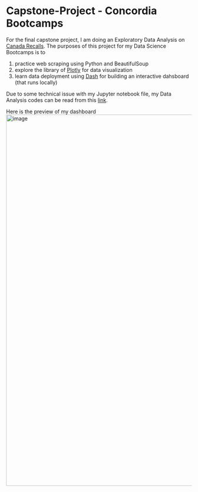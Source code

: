 # Capstone-Project - Concordia Bootcamps

For the final capstone project, I am doing an Exploratory Data Analysis on [Canada Recalls](https://recalls-rappels.canada.ca/en/search/site). The purposes of this project for my Data Science Bootcamps is to

1. practice web scraping using Python and BeautifulSoup
2. explore the library of [Plotly](https://plotly.com/) for data visualization
3. learn data deployment using [Dash](https://plotly.com/dash/) for building an interactive dahsboard (that runs locally)

Due to some technical issue with my Jupyter notebook file, my Data Analysis codes can be read from this [link](https://jovian.ml/ronniekkc/canada-recalls-data-analysis/v/1).


Here is the preview of my dashboard
<img width="1008" alt="image" src="https://user-images.githubusercontent.com/121308347/231266217-c2b397b8-eb5a-473d-a7fa-bf32dc8069c2.png">
